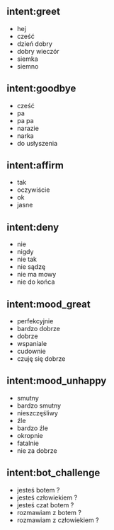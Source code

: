 ## intent:greet
- hej
- cześć
- dzień dobry
- dobry wieczór
- siemka
- siemno

## intent:goodbye
- cześć
- pa
- pa pa
- narazie
- narka
- do usłyszenia

## intent:affirm
- tak
- oczywiście
- ok
- jasne

## intent:deny
- nie
- nigdy
- nie tak
- nie sądzę
- nie ma mowy
- nie do końca

## intent:mood_great
- perfekcyjnie
- bardzo dobrze
- dobrze
- wspaniale
- cudownie
- czuję się dobrze

## intent:mood_unhappy
- smutny
- bardzo smutny
- nieszczęśliwy
- źle
- bardzo źle
- okropnie
- fatalnie
- nie za dobrze

## intent:bot_challenge
- jesteś botem ?
- jesteś człowiekiem ?
- jesteś czat botem ?
- rozmawiam z botem ?
- rozmawiam z człowiekiem ?
